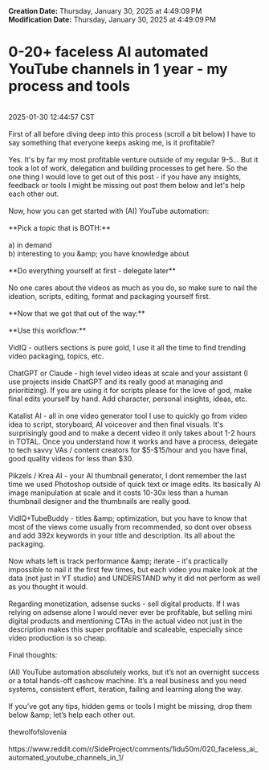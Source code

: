 <div><b>Creation Date:</b> Thursday, January 30, 2025 at 4:49:09 PM<br></div>
<div><b>Modification Date:</b> Thursday, January 30, 2025 at 4:49:09 PM<br></div>
<div><h1>0-20+ faceless AI automated YouTube channels in 1 year - my process and tools</h1></div>
<div><br></div>
<div> 2025-01-30 12:44:57 CST</div>
<div><br></div>
<div>First of all before diving deep into this process (scroll a bit below) I have to say something that everyone keeps asking me, is it profitable?</div>
<div><br></div>
<div>Yes. It's by far my most profitable venture outside of my regular 9-5... But it took a lot of work, delegation and building processes to get here. So the one thing I would love to get out of this post - if you have any insights, feedback or tools I might be missing out post them below and let's help each other out.</div>
<div><br></div>
<div>Now, how you can get started with (AI) YouTube automation:</div>
<div><br></div>
<div>  </div>
<div>**Pick a topic that is BOTH:**</div>
<div><br></div>
<div>a) in demand  </div>
<div>b) interesting to you &ampamp; you have knowledge about</div>
<div><br></div>
<div>  </div>
<div>**Do everything yourself at first - delegate later**</div>
<div><br></div>
<div>  </div>
<div>No one cares about the videos as much as you do, so make sure to nail the ideation, scripts, editing, format and packaging yourself first.</div>
<div><br></div>
<div>**Now that we got that out of the way:**</div>
<div><br></div>
<div>  </div>
<div>**Use this workflow:**</div>
<div><br></div>
<div>VidIQ - outliers sections is pure gold, I use it all the time to find trending video packaging, topics, etc.</div>
<div><br></div>
<div>ChatGPT or Claude - high level video ideas at scale and your assistant (I use projects inside ChatGPT and its really good at managing and prioritizing). If you are using it for scripts please for the love of god, make final edits yourself by hand. Add character, personal insights, ideas, etc.</div>
<div><br></div>
<div>Katalist AI - all in one video generator tool I use to quickly go from video idea to script, storyboard, AI voiceover and then final visuals. It's surprisingly good and to make a decent video it only takes about 1-2 hours in TOTAL. Once you understand how it works and have a process, delegate to tech savvy VAs / content creators for $5-$15/hour and you have final, good quality videos for less than $30.</div>
<div><br></div>
<div>Pikzels / Krea AI - your AI thumbnail generator, I dont remember the last time we used Photoshop outside of quick text or image edits. Its basically AI image manipulation at scale and it costs 10-30x less than a human thumbnail designer and the thumbnails are really good.</div>
<div><br></div>
<div>VidIQ+TubeBuddy - titles &ampamp; optimization, but you have to know that most of the views come usually from recommended, so dont over obsess and add 392x keywords in your title and description. Its all about the packaging.</div>
<div><br></div>
<div>  </div>
<div>Now whats left is track performance &ampamp; iterate - it's practically impossible to nail it the first few times, but each video you make look at the data (not just in YT studio) and UNDERSTAND why it did not perform as well as you thought it would.</div>
<div><br></div>
<div>  </div>
<div>Regarding monetization, adsense sucks - sell digital products. If I was relying on adsense alone I would never ever be profitable, but selling mini digital products and mentioning CTAs in the actual video not just in the description makes this super profitable and scaleable, especially since video production is so cheap.</div>
<div><br></div>
<div>  </div>
<div>Final thoughts:</div>
<div><br></div>
<div>(AI) YouTube automation absolutely works, but it’s not an overnight success or a total hands-off cashcow machine. It’s a real business and you need systems, consistent effort, iteration, failing and learning along the way.</div>
<div><br></div>
<div>If you’ve got any tips, hidden gems or tools I might be missing, drop them below &ampamp; let’s help each other out.</div>
<div><br></div>
<div>thewolfofslovenia</div>
<div><br></div>
<div>https://www.reddit.com/r/SideProject/comments/1idu50m/020_faceless_ai_automated_youtube_channels_in_1/</div>

